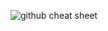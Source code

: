 ![github cheat sheet](https://user-images.githubusercontent.com/105197524/204316892-7d3d753a-a46a-471a-95f8-8e4ee31e4718.png)
